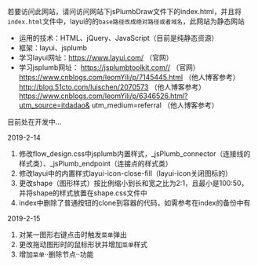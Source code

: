 若要访问此网站，请问访问网站下jsPlumbDraw文件下的index.html，并且将`index.html`文件中，layui的的`base路径改成绝对路径或者域名`，此网站为静态网站

- 运用的技术：HTML、jQuery、JavaScript（目前是纯静态资源）
- 框架：layui、jsplumb
- 学习layui网址：https://www.layui.com/ （官网）
- 学习jsplumb网址： https://jsplumbtoolkit.com// （官网）
                   https://www.cnblogs.com/leomYili/p/7145445.html （他人博客参考）
                   http://blog.51cto.com/luischen/2070573 （他人博客参考）
                   https://www.cnblogs.com/leomYili/p/6346526.html?utm_source=itdadao&  utm_medium=referral （他人博客参考）

目前处在开发中...

2019-2-14
1. 修改flow_design.css中jsplumb内置样式，_jsPlumb_connector（连接线的样式类）、_jsPlumb_endpoint（连接点的样式类）
2. 修改layui中的内置样式layui-icon-close-fill（layui-icon关闭图标的）
3. 更改shape（图形样式）按比例缩小到长和宽之比为2:1，且最小是100:50，并将shape的样式放置在shape.css文件中
4. index中删除了普通按钮的clone到容器的代码，如需参考在index的备份中有

2019-2-15
1. 对某一图形右键点击时触发`菜单`弹出
2. 更改拖动图形时的鼠标形状并增加`菜单`样式
3. 增加`菜单`··删除节点··功能
